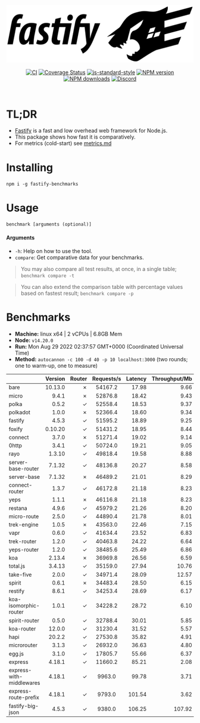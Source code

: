 <div align="center">
  <img src="https://github.com/fastify/graphics/raw/HEAD/fastify-landscape-outlined.svg" width="650" height="auto"/>
</div>

<div align="center">

[![CI](https://github.com/fastify/fastify/workflows/ci/badge.svg)](https://github.com/fastify/fastify/actions/workflows/ci.yml)
[![Coverage Status](https://coveralls.io/repos/github/fastify/fastify/badge.svg?branch=master)](https://coveralls.io/github/fastify/fastify?branch=master)
[![js-standard-style](https://img.shields.io/badge/code%20style-standard-brightgreen.svg?style=flat)](http://standardjs.com/)
[![NPM version](https://img.shields.io/npm/v/fastify.svg?style=flat)](https://www.npmjs.com/package/fastify)
[![NPM downloads](https://img.shields.io/npm/dm/fastify.svg?style=flat)](https://www.npmjs.com/package/fastify) [![Discord](https://img.shields.io/discord/725613461949906985)](https://discord.gg/fastify)

</div>
<br />

# TL;DR

* [Fastify](https://github.com/fastify/fastify) is a fast and low overhead web framework for Node.js.
* This package shows how fast it is comparatively.
* For metrics (cold-start) see [metrics.md](./METRICS.md)

# Installing

```
npm i -g fastify-benchmarks
```

# Usage

```
benchmark [arguments (optional)]
```

#### Arguments

* `-h`: Help on how to use the tool.
* `compare`: Get comparative data for your benchmarks.

> You may also compare all test results, at once, in a single table; `benchmark compare -t`

> You can also extend the comparison table with percentage values based on fastest result; `benchmark compare -p`
# Benchmarks

* __Machine:__ linux x64 | 2 vCPUs | 6.8GB Mem
* __Node:__ `v14.20.0`
* __Run:__ Mon Aug 29 2022 02:37:57 GMT+0000 (Coordinated Universal Time)
* __Method:__ `autocannon -c 100 -d 40 -p 10 localhost:3000` (two rounds; one to warm-up, one to measure)

|                          | Version | Router | Requests/s | Latency | Throughput/Mb |
| :--                      | --:     | --:    | :-:        | --:     | --:           |
| bare                     | 10.13.0 | ✗      | 54167.2    | 17.98   | 9.66          |
| micro                    | 9.4.1   | ✗      | 52876.8    | 18.42   | 9.43          |
| polka                    | 0.5.2   | ✓      | 52558.4    | 18.53   | 9.37          |
| polkadot                 | 1.0.0   | ✗      | 52366.4    | 18.60   | 9.34          |
| fastify                  | 4.5.3   | ✓      | 51595.2    | 18.89   | 9.25          |
| foxify                   | 0.10.20 | ✓      | 51431.2    | 18.95   | 8.44          |
| connect                  | 3.7.0   | ✗      | 51271.4    | 19.02   | 9.14          |
| 0http                    | 3.4.1   | ✓      | 50724.0    | 19.21   | 9.05          |
| rayo                     | 1.3.10  | ✓      | 49818.4    | 19.58   | 8.88          |
| server-base-router       | 7.1.32  | ✓      | 48136.8    | 20.27   | 8.58          |
| server-base              | 7.1.32  | ✗      | 46489.2    | 21.01   | 8.29          |
| connect-router           | 1.3.7   | ✓      | 46172.8    | 21.18   | 8.23          |
| yeps                     | 1.1.1   | ✗      | 46116.8    | 21.18   | 8.23          |
| restana                  | 4.9.6   | ✓      | 45979.2    | 21.26   | 8.20          |
| micro-route              | 2.5.0   | ✓      | 44890.4    | 21.78   | 8.01          |
| trek-engine              | 1.0.5   | ✗      | 43563.0    | 22.46   | 7.15          |
| vapr                     | 0.6.0   | ✓      | 41634.4    | 23.52   | 6.83          |
| trek-router              | 1.2.0   | ✓      | 40463.8    | 24.22   | 6.64          |
| yeps-router              | 1.2.0   | ✓      | 38485.6    | 25.49   | 6.86          |
| koa                      | 2.13.4  | ✗      | 36969.8    | 26.56   | 6.59          |
| total.js                 | 3.4.13  | ✓      | 35159.0    | 27.94   | 10.76         |
| take-five                | 2.0.0   | ✓      | 34971.4    | 28.09   | 12.57         |
| spirit                   | 0.6.1   | ✗      | 34483.4    | 28.50   | 6.15          |
| restify                  | 8.6.1   | ✓      | 34253.4    | 28.69   | 6.17          |
| koa-isomorphic-router    | 1.0.1   | ✓      | 34228.2    | 28.72   | 6.10          |
| spirit-router            | 0.5.0   | ✓      | 32788.4    | 30.01   | 5.85          |
| koa-router               | 12.0.0  | ✓      | 31230.4    | 31.52   | 5.57          |
| hapi                     | 20.2.2  | ✓      | 27530.8    | 35.82   | 4.91          |
| microrouter              | 3.1.3   | ✓      | 26932.0    | 36.63   | 4.80          |
| egg.js                   | 3.1.0   | ✓      | 17805.7    | 55.66   | 6.37          |
| express                  | 4.18.1  | ✓      | 11660.2    | 85.21   | 2.08          |
| express-with-middlewares | 4.18.1  | ✓      | 9963.0     | 99.78   | 3.71          |
| express-route-prefix     | 4.18.1  | ✓      | 9793.0     | 101.54  | 3.62          |
| fastify-big-json         | 4.5.3   | ✓      | 9380.0     | 106.25  | 107.92        |
